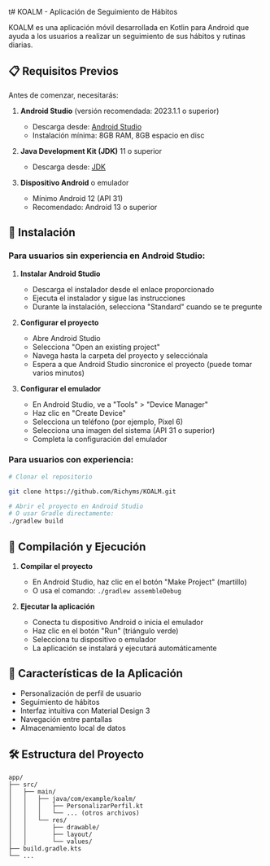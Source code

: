t# KOALM - Aplicación de Seguimiento de Hábitos

KOALM es una aplicación móvil desarrollada en Kotlin para Android que ayuda a los usuarios a realizar un seguimiento de sus hábitos y rutinas diarias.

## 📋 Requisitos Previos

Antes de comenzar, necesitarás:

1. **Android Studio** (versión recomendada: 2023.1.1 o superior)

   - Descarga desde: [Android Studio](https://developer.android.com/studio)
   - Instalación mínima: 8GB RAM, 8GB espacio en disc

2. **Java Development Kit (JDK)** 11 o superior

   - Descarga desde: [JDK](https://www.oracle.com/java/technologies/downloads/)

3. **Dispositivo Android** o emulador
   - Mínimo Android 12 (API 31)
   - Recomendado: Android 13 o superior

## 🚀 Instalación

### Para usuarios sin experiencia en Android Studio:

1. **Instalar Android Studio**

   - Descarga el instalador desde el enlace proporcionado
   - Ejecuta el instalador y sigue las instrucciones
   - Durante la instalación, selecciona "Standard" cuando se te pregunte

2. **Configurar el proyecto**

   - Abre Android Studio
   - Selecciona "Open an existing project"
   - Navega hasta la carpeta del proyecto y selecciónala
   - Espera a que Android Studio sincronice el proyecto (puede tomar varios minutos)

3. **Configurar el emulador**
   - En Android Studio, ve a "Tools" > "Device Manager"
   - Haz clic en "Create Device"
   - Selecciona un teléfono (por ejemplo, Pixel 6)
   - Selecciona una imagen del sistema (API 31 o superior)
   - Completa la configuración del emulador

### Para usuarios con experiencia:

```bash
# Clonar el repositorio

git clone https://github.com/Richyms/KOALM.git

# Abrir el proyecto en Android Studio
# O usar Gradle directamente:
./gradlew build
```

## 🔧 Compilación y Ejecución

1. **Compilar el proyecto**

   - En Android Studio, haz clic en el botón "Make Project" (martillo)
   - O usa el comando: `./gradlew assembleDebug`

2. **Ejecutar la aplicación**
   - Conecta tu dispositivo Android o inicia el emulador
   - Haz clic en el botón "Run" (triángulo verde)
   - Selecciona tu dispositivo o emulador
   - La aplicación se instalará y ejecutará automáticamente

## 📱 Características de la Aplicación

- Personalización de perfil de usuario
- Seguimiento de hábitos
- Interfaz intuitiva con Material Design 3
- Navegación entre pantallas
- Almacenamiento local de datos

## 🛠️ Estructura del Proyecto

```
app/
├── src/
│   ├── main/
│   │   ├── java/com/example/koalm/
│   │   │   ├── PersonalizarPerfil.kt
│   │   │   └── ... (otros archivos)
│   │   └── res/
│   │       ├── drawable/
│   │       ├── layout/
│   │       └── values/
├── build.gradle.kts
└── ...
```
